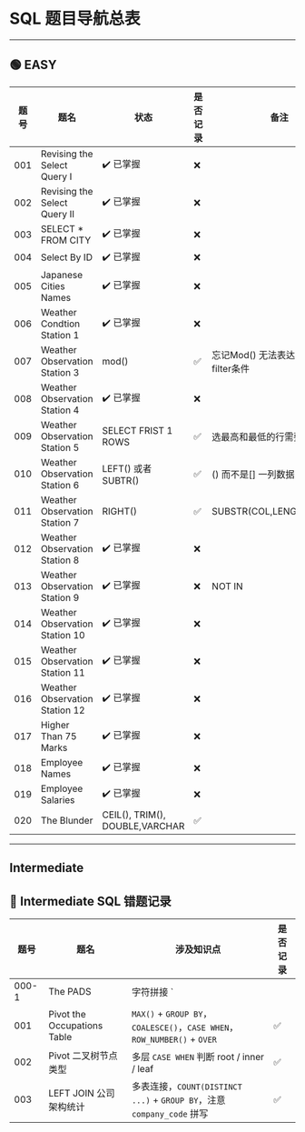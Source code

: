 # SQL 题目导航总表
---
## 🟢 EASY 

| 题号 | 题名                           | 状态                | 是否记录 | 备注                                   |
| ---- | ------------------------------ | ------------------- | -------- | -------------------------------------- |
| 001  | Revising the Select Query I    | ✔️ 已掌握         | ❌       |                                        |
| 002  | Revising the Select Query II   | ✔️ 已掌握         | ❌       |                                        |
| 003  | SELECT * FROM CITY             | ✔️ 已掌握         | ❌       |                                        |
| 004  | Select By ID                   | ✔️ 已掌握         | ❌       |                                        |
| 005  | Japanese Cities Names          | ✔️ 已掌握         | ❌       |                                        |
| 006  | Weather Condtion Station 1     | ✔️ 已掌握         | ❌       |                                        |
| 007  | Weather Observation Station 3  | mod()               | ✅       | 忘记Mod() 无法表达ID为偶数的filter条件 |
| 008  | Weather Observation Station 4  | ✔️ 已掌握         | ❌       |                                        |
| 009  | Weather Observation Station 5  | SELECT FRIST 1 ROWS | ✅       | 选最高和最低的行需要JOIN               |
| 010  | Weather Observation Station 6  | LEFT() 或者SUBTR()  | ✅       | () 而不是[] 一列数据                   |
| 011  | Weather Observation Station 7  | RIGHT()             | ✅       | SUBSTR(COL,LENGTH(COL),1)              |
| 012  | Weather Observation Station 8  | ✔️ 已掌握         | ❌       |                                        |
| 013  | Weather Observation Station 9  | ✔️ 已掌握         | ❌       | NOT IN                                 |
| 014  | Weather Observation Station 10 | ✔️ 已掌握         | ❌       |                                        |
| 015  | Weather Observation Station 11 | ✔️ 已掌握         | ❌       |                                        |
| 016  | Weather Observation Station 12 | ✔️ 已掌握         | ❌       |                                        |
| 017  | Higher Than 75 Marks           | ✔️ 已掌握         | ❌       |                                        |
| 018  | Employee Names                 | ✔️ 已掌握         | ❌       |                                        |
| 019  | Employee Salaries              | ✔️ 已掌握         | ❌       |                                        |
| 020 |The Blunder               |  CEIL(), TRIM(), DOUBLE,VARCHAR    |    ✅       |                                       |


---

## Intermediate

## 🧠 Intermediate SQL 错题记录

| 题号  | 题名                          | 涉及知识点                                                               | 是否记录 |
|-------|-------------------------------|--------------------------------------------------------------------------|----------|
| 000-1 | The PADS                      | 字符拼接 `||`，`COUNT(*) GROUP BY` vs `COUNT(*) OVER()`                  | ✅        |
| 001   | Pivot the Occupations Table  | `MAX()` + `GROUP BY`，`COALESCE()`，`CASE WHEN`，`ROW_NUMBER()` + `OVER` | ✅        |
| 002   | Pivot 二叉树节点类型         | 多层 `CASE WHEN` 判断 root / inner / leaf                               | ✅        |
| 003   | LEFT JOIN 公司架构统计       | 多表连接，`COUNT(DISTINCT ...)` + `GROUP BY`，注意 `company_code` 拼写 | ✅        |


